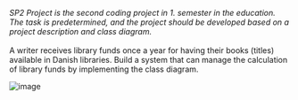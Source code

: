*SP2 Project is the second coding project in 1. semester in the education. The task is predetermined, and the project should be developed based on a project description and class diagram.* <br />
<br />
A writer receives library funds once a year for having their books (titles) available in Danish libraries. Build a system that can manage the calculation of library funds by implementing the class diagram.


![image](https://github.com/user-attachments/assets/074c54f7-4445-4ed1-a969-ae3d7fc70cd7)

